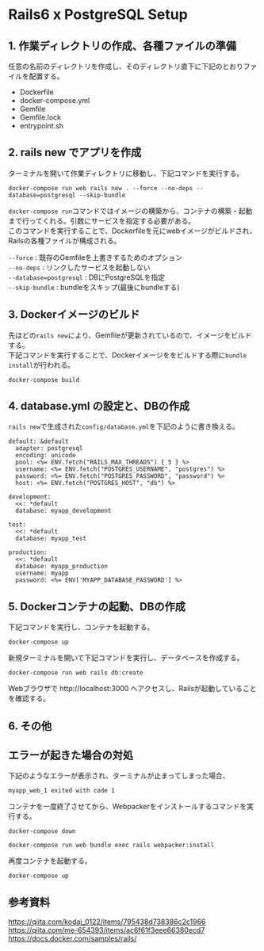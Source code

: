 # Rails6 x PostgreSQL Setup

## 1. 作業ディレクトリの作成、各種ファイルの準備

任意の名前のディレクトリを作成し、そのディレクトリ直下に下記のとおりファイルを配置する。
- Dockerfile
- docker-compose.yml
- Gemfile
- Gemfile.lock
- <span>entrypoint.sh</span>

## 2. rails new でアプリを作成

ターミナルを開いて作業ディレクトリに移動し、下記コマンドを実行する。
```
docker-compose run web rails new . --force --no-deps --database=postgresql --skip-bundle
```
`docker-compose run`コマンドではイメージの構築から、コンテナの構築・起動まで行ってくれる。引数にサービスを指定する必要がある。<br>
このコマンドを実行することで、Dockerfileを元にwebイメージがビルドされ、Railsの各種ファイルが構成される。<br>

`--force` : 既存のGemfileを上書きするためのオプション<br>
`--no-deps` : リンクしたサービスを起動しない<br>
`--database=postgresql` : DBにPostgreSQLを指定<br>
`--skip-bundle` : bundleをスキップ(最後にbundleする)

## 3. Dockerイメージのビルド

先ほどの`rails new`により、Gemfileが更新されているので、イメージをビルドする。<br>
下記コマンドを実行することで、Dockerイメージををビルドする際に`bundle install`が行われる。
```
docker-compose build
```

## 4. database.yml の設定と、DBの作成

`rails new`で生成された`config/database.yml`を下記のように書き換える。
```
default: &default
  adapter: postgresql
  encoding: unicode
  pool: <%= ENV.fetch("RAILS_MAX_THREADS") { 5 } %>
  username: <%= ENV.fetch("POSTGRES_USERNAME", "postgres") %>
  password: <%= ENV.fetch("POSTGRES_PASSWORD", "password") %>
  host: <%= ENV.fetch("POSTGRES_HOST", "db") %>

development:
  <<: *default
  database: myapp_development

test:
  <<: *default
  database: myapp_test

production:
  <<: *default
  database: myapp_production
  username: myapp
  password: <%= ENV['MYAPP_DATABASE_PASSWORD'] %>
```

## 5. Dockerコンテナの起動、DBの作成

下記コマンドを実行し、コンテナを起動する。
```
docker-compose up
```
新規ターミナルを開いて下記コマンドを実行し、データベースを作成する。
```
docker-compose run web rails db:create
```
Webブラウザで http://localhost:3000 へアクセスし、Railsが起動していることを確認する。

## 6. その他

## エラーが起きた場合の対処

下記のようなエラーが表示され、ターミナルが止まってしまった場合、
```
myapp_web_1 exited with code 1
```
コンテナを一度終了させてから、Webpackerをインストールするコマンドを実行する。
```
docker-compose down
```
```
docker-compose run web bundle exec rails webpacker:install
```
再度コンテナを起動する。
```
docker-compose up
```

## 参考資料

https://qiita.com/kodai_0122/items/795438d738386c2c1966<br>
https://qiita.com/me-654393/items/ac6f61f3eee66380ecd7<br>
https://docs.docker.com/samples/rails/
